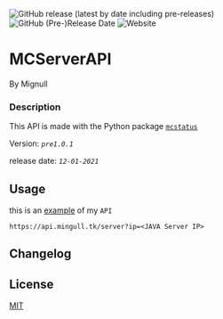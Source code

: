 ![GitHub release (latest by date including pre-releases)](https://img.shields.io/github/v/release/mingull/mcserverapi?include_prereleases&style=for-the-badge)
![GitHub (Pre-)Release Date](https://img.shields.io/github/release-date-pre/mingull/mcserverapi?style=for-the-badge)
![Website](https://img.shields.io/website?down_color=red&down_message=offline&label=API&style=for-the-badge&up_color=lightgreen&up_message=up&url=https%3A%2F%2Fapi.mingull.tk)

# MCServerAPI
By Mignull


### Description

This API is made with the Python package [`mcstatus`](https://github.com/Dinnerbone/mcstatus)

Version: _`pre1.0.1`_

release date: _`12-01-2021`_

## Usage

this is an [example](https://api.mingull.tk/server?ip=play.hypixel.com) of my `API`

```
https://api.mingull.tk/server?ip=<JAVA Server IP>
```

## Changelog



## License
[MIT](https://choosealicense.com/licenses/mit/)
